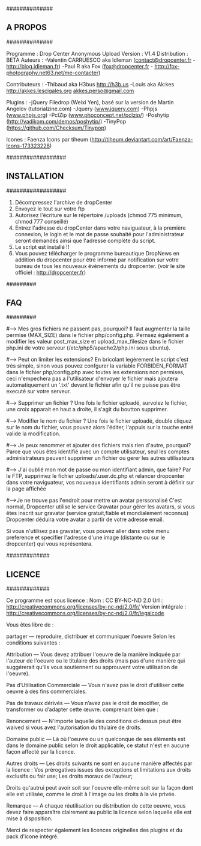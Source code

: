 ##############
## A PROPOS ##
##############

Programme : Drop Center Anonymous Upload
Version : V1.4
Distribution : BETA
Auteurs : -Valentin CARRUESCO aka Idleman (contact@dropcenter.fr - http://blog.idleman.fr)
-Paul R aka Fox (fox@dropcenter.fr - http://fox-photography.net63.net/me-contacter)

Contributeurs :
-Thibaud aka H3bus http://h3b.us
-Louis aka Ak:kes http://akkes.lescigales.org akkes.perso@gmail.com

Plugins : -jQuery Filedrop (Weixi Yen), basé sur la version de Martin Angelov (tutorialzine.com)
-Jquery (www.jquery.com)
-Phpjs (www.phpjs.org)
-PclZip (www.phpconcept.net/pclzip/)
-Poshytip (http://vadikom.com/demos/poshytip/)
-TinyPop (https://github.com/Checksum/Tinypop)

Icones : Faenza Icons par tiheum (http://tiheum.deviantart.com/art/Faenza-Icons-173323228)

##################
## INSTALLATION ##
##################

1. Décompressez l'archive de dropCenter
2. Envoyez le tout sur votre ftp
3. Autorisez l'écriture sur le répertoire /uploads (chmod 775 minimum, chmod 777 conseillé)
4. Entrez l'adresse du dropCenter dans votre naviguateur, à la première connexion, le login et le mot de passe souhaité pour l'administrateur seront demandés ainsi que l'adresse complète du script.
5. Le script est installé !!
6. Vous pouvez télécharger le programme bureautique DropNews en addition du dropcenter pour être informé par notification sur votre bureau de tous les nouveaux évènements du dropcenter. (voir le site officiel : http://dropcenter.fr)

#########
## FAQ ##
#########

#--> Mes gros fichiers ne passent pas, pourquoi?
Il faut augmenter la taille permise (MAX_SIZE) dans le fichier php/config.php. Pernsez également a modifier les valeur post_max_size et upload_max_filesize dans le fichier php.ini de votre serveur (/etc/php5/apache2/php.ini sous ubuntu).

#--> Peut on limiter les extensions?
En bricolant legèrement le script c'est très simple, sinon vous pouvez confgurer la variable FORBIDEN_FORMAT dans le fichier php/config.php avec toutes les extensions non permises, ceci n'empechera pas a l'utilisateur d'envoyer le fichier mais ajoutera automatiquement un '.txt' devant le fichier afin qu'il ne puisse pas être executé sur votre serveur.

#--> Supprimer un fichier ?
Une fois le fichier uploadé, survolez le fichier, une croix apparait en haut a droite, il s'agit du boutton supprimer.

#--> Modifier le nom du fichier ?
Une fois le fichier uploadé, double cliquez sur le nom du fichier, vous pouvez alors l'éditer, l'appuis sur la touche entré valide la modification.

#--> Je peux renommer et ajouter des fichiers mais rien d'autre, pourquoi?
Parce que vous êtes identifié avec un compte utilisateur, seul les comptes administrateurs peuvent supprimer un fichier ou gerer les autres utilisateurs

#--> J'ai oublié mon mot de passe ou mon identifiant admin, que faire?
Par le FTP, supprimez le fichier uploads/.user.dc.php et relancer dropcenter dans votre naviguateur, vos nouveaux identifiants admin seront à définir sur la page affichée

#-->Je ne trouve pas l'endroit pour mettre un avatar perssonalisé
C'est normal, Dropcenter utilise le service Gravatar pour gérer les avatars, si vous êtes inscrit sur gravatar (service gratuit,fiable et mondialement reconnus) Dropcenter déduira votre avatar a partir de votre adresse email.

Si vous n'utilisez pas gravatar, vous pouvez aller dans votre menu preference et specifier l'adresse d'une image (distante ou sur le dropcenter) qui vous représentera.

#############
## LICENCE ##
#############

Ce programme est sous licence :
Nom : CC BY-NC-ND 2.0
Url : http://creativecommons.org/licenses/by-nc-nd/2.0/fr/
Version intégrale : http://creativecommons.org/licenses/by-nc-nd/2.0/fr/legalcode

Vous êtes libre de :

partager — reproduire, distribuer et communiquer l'oeuvre
Selon les conditions suivantes :

Attribution — Vous devez attribuer l'oeuvre de la manière indiquée par l'auteur de l'oeuvre ou le titulaire des droits (mais pas d'une manière qui suggérerait qu'ils vous soutiennent ou approuvent votre utilisation de l'oeuvre).

Pas d’Utilisation Commerciale — Vous n'avez pas le droit d'utiliser cette oeuvre à des fins commerciales.

Pas de travaux dérivés — Vous n’avez pas le droit de modifier, de transformer ou d’adapter cette œuvre.
comprenant bien que :

Renoncement — N'importe laquelle des conditions ci-dessus peut être waived si vous avez l'autorisation du titulaire de droits.

Domaine public — Là où l'oeuvre ou un quelconque de ses éléments est dans le domaine public selon le droit applicable, ce statut n'est en aucune façon affecté par la licence.

Autres droits — Les droits suivants ne sont en aucune manière affectés par la licence :
Vos prérogatives issues des exceptions et limitations aux droits exclusifs ou fair use;
Les droits moraux de l'auteur;

Droits qu'autrui peut avoir soit sur l'oeuvre elle-même soit sur la façon dont elle est utilisée, comme le droit à l'image ou les droits à la vie privée.

Remarque — A chaque réutilisation ou distribution de cette oeuvre, vous devez faire apparaître clairement au public la licence selon laquelle elle est mise à disposition.

Merci de respecter également les licences originelles des plugins et du pack d'icone intégré.
